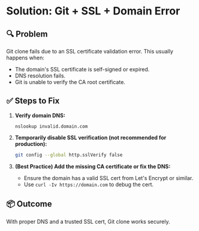 # Solution: Git + SSL + Domain Error

## 🔍 Problem
Git clone fails due to an SSL certificate validation error. This usually happens when:
- The domain's SSL certificate is self-signed or expired.
- DNS resolution fails.
- Git is unable to verify the CA root certificate.

## ✅ Steps to Fix

1. **Verify domain DNS:**
   ```
   nslookup invalid.domain.com
   ```

2. **Temporarily disable SSL verification (not recommended for production):**
   ```bash
   git config --global http.sslVerify false
   ```

3. **(Best Practice) Add the missing CA certificate or fix the DNS:**
   - Ensure the domain has a valid SSL cert from Let's Encrypt or similar.
   - Use `curl -Iv https://domain.com` to debug the cert.

## 📦 Outcome
With proper DNS and a trusted SSL cert, Git clone works securely.
